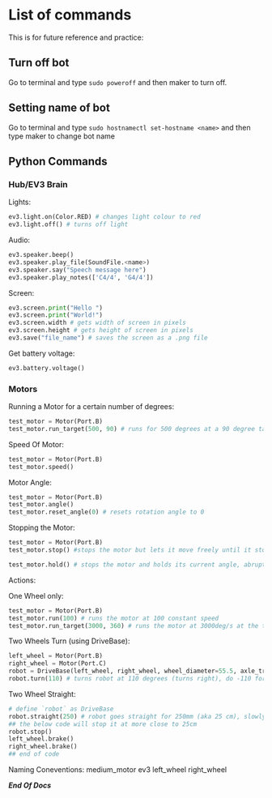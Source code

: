 # List of commands

This is for future reference and practice:

## Turn off bot
Go to terminal and type `sudo poweroff` and then maker to turn off.

## Setting name of bot
Go to terminal and type `sudo hostnamectl set-hostname <name>` and then type maker to change bot name

## Python Commands
### Hub/EV3 Brain
Lights:

```python
ev3.light.on(Color.RED) # changes light colour to red
ev3.light.off() # turns off light
```

Audio:

```python
ev3.speaker.beep()
ev3.speaker.play_file(SoundFile.<name>)
ev3.speaker.say("Speech message here")
ev3.speaker.play_notes(['C4/4', 'G4/4'])
```

Screen:

```python
ev3.screen.print("Hello ")
ev3.screen.print("World!")
ev3.screen.width # gets width of screen in pixels
ev3.screen.height # gets height of screen in pixels
ev3.save("file_name") # saves the screen as a .png file
```

Get battery voltage:

```python
ev3.battery.voltage()
```

### Motors
Running a Motor for a certain number of degrees:

```python
test_motor = Motor(Port.B)
test_motor.run_target(500, 90) # runs for 500 degrees at a 90 degree target angle
```

Speed Of Motor:

```python
test_motor = Motor(Port.B)
test_motor.speed()
```

Motor Angle:

```python
test_motor = Motor(Port.B)
test_motor.angle() 
test_motor.reset_angle(0) # resets rotation angle to 0
```

Stopping the Motor:

```python
test_motor = Motor(Port.B)
test_motor.stop() #stops the motor but lets it move freely until it stops due to friction

test_motor.hold() # stops the motor and holds its current angle, abrupt stop
```

Actions:

One Wheel only:

```python
test_motor = Motor(Port.B)
test_motor.run(100) # runs the motor at 100 constant speed
test_motor.run_target(3000, 360) # runs the motor at 3000deg/s at the target degrees of 360 (1 rotation), this should be used most of the time.
```

Two Wheels Turn (using DriveBase):

```python
left_wheel = Motor(Port.B)
right_wheel = Motor(Port.C)
robot = DriveBase(left_wheel, right_wheel, wheel_diameter=55.5, axle_track=104) # defines DriveBase, its like telling the robot what the wheels are and what ports they are at
robot.turn(110) # turns robot at 110 degrees (turns right), do -110 for a left turn
```

Two Wheel Straight:

```python
# define `robot` as DriveBase
robot.straight(250) # robot goes straight for 250mm (aka 25 cm), slowly slows down so not actly 25cm (its a bit more than that)
## the below code will stop it at more close to 25cm 
robot.stop()
left_wheel.brake()
right_wheel.brake()
## end of code
```

Naming Coneventions:
medium_motor
ev3
left_wheel
right_wheel

***End Of Docs***